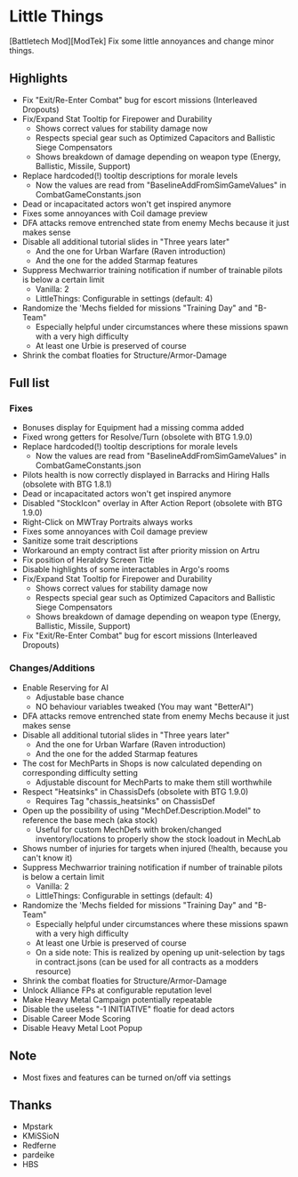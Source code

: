 # Little Things

[Battletech Mod][ModTek] Fix some little annoyances and change minor things.

## Highlights
- Fix "Exit/Re-Enter Combat" bug for escort missions (Interleaved Dropouts)
- Fix/Expand Stat Tooltip for Firepower and Durability
    - Shows correct values for stability damage now
    - Respects special gear such as Optimized Capacitors and Ballistic Siege Compensators
    - Shows breakdown of damage depending on weapon type (Energy, Ballistic, Missile, Support)
- Replace hardcoded(!) tooltip descriptions for morale levels
    - Now the values are read from "BaselineAddFromSimGameValues" in CombatGameConstants.json
- Dead or incapacitated actors won't get inspired anymore
- Fixes some annoyances with Coil damage preview
- DFA attacks remove entrenched state from enemy Mechs because it just makes sense
- Disable all additional tutorial slides in "Three years later"
    - And the one for Urban Warfare (Raven introduction)
    - And the one for the added Starmap features
- Suppress Mechwarrior training notification if number of trainable pilots is below a certain limit
    - Vanilla: 2
    - LittleThings: Configurable in settings (default: 4)
- Randomize the 'Mechs fielded for missions "Training Day" and "B-Team"
    - Especially helpful under circumstances where these missions spawn with a very high difficulty
    - At least one Urbie is preserved of course
- Shrink the combat floaties for Structure/Armor-Damage

## Full list
### Fixes
- Bonuses display for Equipment had a missing comma added
- Fixed wrong getters for Resolve/Turn (obsolete with BTG 1.9.0)
- Replace hardcoded(!) tooltip descriptions for morale levels
    - Now the values are read from "BaselineAddFromSimGameValues" in CombatGameConstants.json
- Pilots health is now correctly displayed in Barracks and Hiring Halls (obsolete with BTG 1.8.1)
- Dead or incapacitated actors won't get inspired anymore
- Disabled "StockIcon" overlay in After Action Report (obsolete with BTG 1.9.0)
- Right-Click on MWTray Portraits always works
- Fixes some annoyances with Coil damage preview
- Sanitize some trait descriptions
- Workaround an empty contract list after priority mission on Artru
- Fix position of Heraldry Screen Title
- Disable highlights of some interactables in Argo's rooms
- Fix/Expand Stat Tooltip for Firepower and Durability
    - Shows correct values for stability damage now
    - Respects special gear such as Optimized Capacitors and Ballistic Siege Compensators
    - Shows breakdown of damage depending on weapon type (Energy, Ballistic, Missile, Support)
- Fix "Exit/Re-Enter Combat" bug for escort missions (Interleaved Dropouts)

### Changes/Additions
- Enable Reserving for AI
    - Adjustable base chance
    - NO behaviour variables tweaked (You may want "BetterAI")
- DFA attacks remove entrenched state from enemy Mechs because it just makes sense
- Disable all additional tutorial slides in "Three years later"
    - And the one for Urban Warfare (Raven introduction)
    - And the one for the added Starmap features
- The cost for MechParts in Shops is now calculated depending on corresponding difficulty setting
    - Adjustable discount for MechParts to make them still worthwhile
- Respect "Heatsinks" in ChassisDefs (obsolete with BTG 1.9.0)
    - Requires Tag "chassis_heatsinks" on ChassisDef
- Open up the possibility of using "MechDef.Description.Model" to reference the base mech (aka stock)
    - Useful for custom MechDefs with broken/changed inventory/locations to properly show the stock loadout in MechLab
- Shows number of injuries for targets when injured (!health, because you can't know it)
- Suppress Mechwarrior training notification if number of trainable pilots is below a certain limit
    - Vanilla: 2
    - LittleThings: Configurable in settings (default: 4)
- Randomize the 'Mechs fielded for missions "Training Day" and "B-Team"
    - Especially helpful under circumstances where these missions spawn with a very high difficulty
    - At least one Urbie is preserved of course
    - On a side note: This is realized by opening up unit-selection by tags in contract.jsons (can be used for all contracts as a modders resource)
- Shrink the combat floaties for Structure/Armor-Damage
- Unlock Alliance FPs at configurable reputation level
- Make Heavy Metal Campaign potentially repeatable
- Disable the useless "-1 INITIATIVE" floatie for dead actors
- Disable Career Mode Scoring
- Disable Heavy Metal Loot Popup

## Note
- Most fixes and features can be turned on/off via settings



## Thanks
* Mpstark
* KMiSSioN
* Redferne
* pardeike
* HBS
